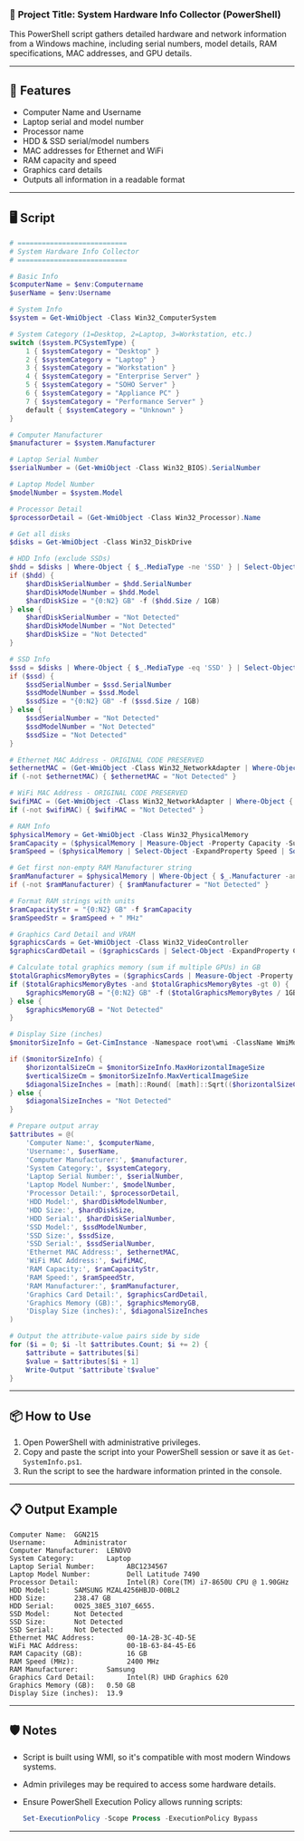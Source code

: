 ### 📁 **Project Title**: System Hardware Info Collector (PowerShell)

This PowerShell script gathers detailed hardware and network information from a Windows machine, including serial numbers, model details, RAM specifications, MAC addresses, and GPU details.

---

## 🔧 Features

* Computer Name and Username
* Laptop serial and model number
* Processor name
* HDD & SSD serial/model numbers
* MAC addresses for Ethernet and WiFi
* RAM capacity and speed
* Graphics card details
* Outputs all information in a readable format

---

## 🖥️ Script

```powershell
# ===========================
# System Hardware Info Collector
# ===========================

# Basic Info
$computerName = $env:Computername
$userName = $env:Username

# System Info
$system = Get-WmiObject -Class Win32_ComputerSystem

# System Category (1=Desktop, 2=Laptop, 3=Workstation, etc.)
switch ($system.PCSystemType) {
    1 { $systemCategory = "Desktop" }
    2 { $systemCategory = "Laptop" }
    3 { $systemCategory = "Workstation" }
    4 { $systemCategory = "Enterprise Server" }
    5 { $systemCategory = "SOHO Server" }
    6 { $systemCategory = "Appliance PC" }
    7 { $systemCategory = "Performance Server" }
    default { $systemCategory = "Unknown" }
}

# Computer Manufacturer
$manufacturer = $system.Manufacturer

# Laptop Serial Number
$serialNumber = (Get-WmiObject -Class Win32_BIOS).SerialNumber

# Laptop Model Number
$modelNumber = $system.Model

# Processor Detail
$processorDetail = (Get-WmiObject -Class Win32_Processor).Name

# Get all disks
$disks = Get-WmiObject -Class Win32_DiskDrive

# HDD Info (exclude SSDs)
$hdd = $disks | Where-Object { $_.MediaType -ne 'SSD' } | Select-Object -First 1
if ($hdd) {
    $hardDiskSerialNumber = $hdd.SerialNumber
    $hardDiskModelNumber = $hdd.Model
    $hardDiskSize = "{0:N2} GB" -f ($hdd.Size / 1GB)
} else {
    $hardDiskSerialNumber = "Not Detected"
    $hardDiskModelNumber = "Not Detected"
    $hardDiskSize = "Not Detected"
}

# SSD Info
$ssd = $disks | Where-Object { $_.MediaType -eq 'SSD' } | Select-Object -First 1
if ($ssd) {
    $ssdSerialNumber = $ssd.SerialNumber
    $ssdModelNumber = $ssd.Model
    $ssdSize = "{0:N2} GB" -f ($ssd.Size / 1GB)
} else {
    $ssdSerialNumber = "Not Detected"
    $ssdModelNumber = "Not Detected"
    $ssdSize = "Not Detected"
}

# Ethernet MAC Address - ORIGINAL CODE PRESERVED
$ethernetMAC = (Get-WmiObject -Class Win32_NetworkAdapter | Where-Object { $_.MACAddress -ne $null -and $_.PhysicalAdapter -eq $true }).MACAddress
if (-not $ethernetMAC) { $ethernetMAC = "Not Detected" }

# WiFi MAC Address - ORIGINAL CODE PRESERVED
$wifiMAC = (Get-WmiObject -Class Win32_NetworkAdapter | Where-Object { $_.MACAddress -ne $null -and $_.NetEnabled -eq $true }).MACAddress
if (-not $wifiMAC) { $wifiMAC = "Not Detected" }

# RAM Info
$physicalMemory = Get-WmiObject -Class Win32_PhysicalMemory
$ramCapacity = ($physicalMemory | Measure-Object -Property Capacity -Sum).Sum / 1GB
$ramSpeed = ($physicalMemory | Select-Object -ExpandProperty Speed | Sort-Object -Unique) -join ", "

# Get first non-empty RAM Manufacturer string
$ramManufacturer = $physicalMemory | Where-Object { $_.Manufacturer -and $_.Manufacturer.Trim() -ne "" } | Select-Object -ExpandProperty Manufacturer -First 1
if (-not $ramManufacturer) { $ramManufacturer = "Not Detected" }

# Format RAM strings with units
$ramCapacityStr = "{0:N2} GB" -f $ramCapacity
$ramSpeedStr = $ramSpeed + " MHz"

# Graphics Card Detail and VRAM
$graphicsCards = Get-WmiObject -Class Win32_VideoController
$graphicsCardDetail = ($graphicsCards | Select-Object -ExpandProperty Caption) -join ", "

# Calculate total graphics memory (sum if multiple GPUs) in GB
$totalGraphicsMemoryBytes = ($graphicsCards | Measure-Object -Property AdapterRAM -Sum).Sum
if ($totalGraphicsMemoryBytes -and $totalGraphicsMemoryBytes -gt 0) {
    $graphicsMemoryGB = "{0:N2} GB" -f ($totalGraphicsMemoryBytes / 1GB)
} else {
    $graphicsMemoryGB = "Not Detected"
}

# Display Size (inches)
$monitorSizeInfo = Get-CimInstance -Namespace root\wmi -ClassName WmiMonitorBasicDisplayParams | Select-Object -First 1

if ($monitorSizeInfo) {
    $horizontalSizeCm = $monitorSizeInfo.MaxHorizontalImageSize
    $verticalSizeCm = $monitorSizeInfo.MaxVerticalImageSize
    $diagonalSizeInches = [math]::Round( [math]::Sqrt(($horizontalSizeCm * $horizontalSizeCm) + ($verticalSizeCm * $verticalSizeCm)) / 2.54, 1)
} else {
    $diagonalSizeInches = "Not Detected"
}

# Prepare output array
$attributes = @(
    'Computer Name:', $computerName,
    'Username:', $userName,
    'Computer Manufacturer:', $manufacturer,
    'System Category:', $systemCategory,
    'Laptop Serial Number:', $serialNumber,
    'Laptop Model Number:', $modelNumber,
    'Processor Detail:', $processorDetail,
    'HDD Model:', $hardDiskModelNumber,
    'HDD Size:', $hardDiskSize,
    'HDD Serial:', $hardDiskSerialNumber,
    'SSD Model:', $ssdModelNumber,
    'SSD Size:', $ssdSize,
    'SSD Serial:', $ssdSerialNumber,
    'Ethernet MAC Address:', $ethernetMAC,
    'WiFi MAC Address:', $wifiMAC,
    'RAM Capacity:', $ramCapacityStr,
    'RAM Speed:', $ramSpeedStr,
    'RAM Manufacturer:', $ramManufacturer,
    'Graphics Card Detail:', $graphicsCardDetail,
    'Graphics Memory (GB):', $graphicsMemoryGB,
    'Display Size (inches):', $diagonalSizeInches
)

# Output the attribute-value pairs side by side
for ($i = 0; $i -lt $attributes.Count; $i += 2) {
    $attribute = $attributes[$i]
    $value = $attributes[$i + 1]
    Write-Output "$attribute`t$value"
}

```

---

## 📦 How to Use

1. Open PowerShell with administrative privileges.
2. Copy and paste the script into your PowerShell session or save it as `Get-SystemInfo.ps1`.
3. Run the script to see the hardware information printed in the console.

---

## 📋 Output Example

```
Computer Name:  GGN215
Username:       Administrator
Computer Manufacturer:  LENOVO
System Category:        Laptop
Laptop Serial Number:        ABC1234567
Laptop Model Number:         Dell Latitude 7490
Processor Detail:            Intel(R) Core(TM) i7-8650U CPU @ 1.90GHz
HDD Model:      SAMSUNG MZAL4256HBJD-00BL2
HDD Size:       238.47 GB
HDD Serial:     0025_38E5_3107_6655.
SSD Model:      Not Detected
SSD Size:       Not Detected
SSD Serial:     Not Detected
Ethernet MAC Address:        00-1A-2B-3C-4D-5E
WiFi MAC Address:            00-1B-63-84-45-E6
RAM Capacity (GB):           16 GB
RAM Speed (MHz):             2400 MHz
RAM Manufacturer:       Samsung
Graphics Card Detail:        Intel(R) UHD Graphics 620
Graphics Memory (GB):   0.50 GB
Display Size (inches):  13.9
```

---

## 🛡️ Notes

* Script is built using WMI, so it's compatible with most modern Windows systems.
* Admin privileges may be required to access some hardware details.
* Ensure PowerShell Execution Policy allows running scripts:

  ```powershell
  Set-ExecutionPolicy -Scope Process -ExecutionPolicy Bypass
  ```

---

